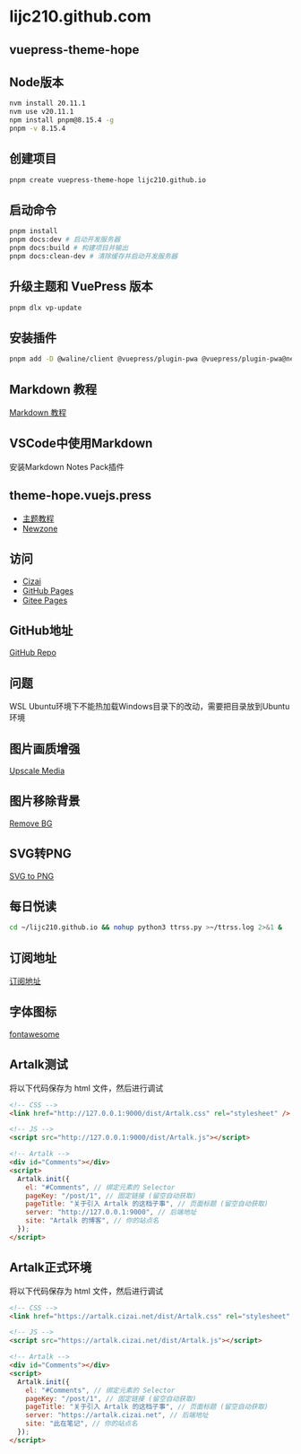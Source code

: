 # lijc210.github.com

## vuepress-theme-hope

## Node版本

```bash
nvm install 20.11.1
nvm use v20.11.1
npm install pnpm@8.15.4 -g
pnpm -v 8.15.4
```

## 创建项目

```bash
pnpm create vuepress-theme-hope lijc210.github.io
```

## 启动命令

```bash
pnpm install
pnpm docs:dev # 启动开发服务器
pnpm docs:build # 构建项目并输出
pnpm docs:clean-dev # 清除缓存并启动开发服务器
```

## 升级主题和 VuePress 版本

```bash
pnpm dlx vp-update
```

## 安装插件

```bash
pnpm add -D @waline/client @vuepress/plugin-pwa @vuepress/plugin-pwa@next reveal.js @vuepress/plugin-feed @vuepress/plugin-shiki@next @vuepress/plugin-docsearch@next artalk
```

## Markdown 教程

[Markdown 教程](https://www.runoob.com/markdown/md-tutorial.html)

## VSCode中使用Markdown

安装Markdown Notes Pack插件

## theme-hope.vuejs.press

* [主题教程](https://theme-hope.vuejs.press/zh/cookbook/tutorial/)
* [Newzone](https://newzone.top/)

## 访问

* [Cizai](https://www.cizai.io)
* [GitHub Pages](https://lijc210.github.io)
* [Gitee Pages](https://lijc210.gitee.io)

## GitHub地址

[GitHub Repo](https://github.com/lijc210/lijc210.github.io.git)

## 问题

WSL Ubuntu环境下不能热加载Windows目录下的改动，需要把目录放到Ubuntu环境

## 图片画质增强

[Upscale Media](https://www.upscale.media/)

## 图片移除背景

[Remove BG](https://www.remove.bg/)

## SVG转PNG

[SVG to PNG](https://svgtopng.com/zh/)

## 每日悦读

```bash
cd ~/lijc210.github.io && nohup python3 ttrss.py >~/ttrss.log 2>&1 &
```

## 订阅地址

[订阅地址](http://124.222.129.36/public.php?op=bookmarklets--subscribe&feed_url=https://rustcc.cn/rss)

## 字体图标

[fontawesome](https://fontawesome.com)

## Artalk测试

将以下代码保存为 html 文件，然后进行调试

```html
<!-- CSS -->
<link href="http://127.0.0.1:9000/dist/Artalk.css" rel="stylesheet" />

<!-- JS -->
<script src="http://127.0.0.1:9000/dist/Artalk.js"></script>

<!-- Artalk -->
<div id="Comments"></div>
<script>
  Artalk.init({
    el: "#Comments", // 绑定元素的 Selector
    pageKey: "/post/1", // 固定链接 (留空自动获取)
    pageTitle: "关于引入 Artalk 的这档子事", // 页面标题 (留空自动获取)
    server: "http://127.0.0.1:9000", // 后端地址
    site: "Artalk 的博客", // 你的站点名
  });
</script>

```

## Artalk正式环境

将以下代码保存为 html 文件，然后进行调试

```html
<!-- CSS -->
<link href="https://artalk.cizai.net/dist/Artalk.css" rel="stylesheet" />

<!-- JS -->
<script src="https://artalk.cizai.net/dist/Artalk.js"></script>

<!-- Artalk -->
<div id="Comments"></div>
<script>
  Artalk.init({
    el: "#Comments", // 绑定元素的 Selector
    pageKey: "/post/1", // 固定链接 (留空自动获取)
    pageTitle: "关于引入 Artalk 的这档子事", // 页面标题 (留空自动获取)
    server: "https://artalk.cizai.net", // 后端地址
    site: "此在笔记", // 你的站点名
  });
</script>

```
